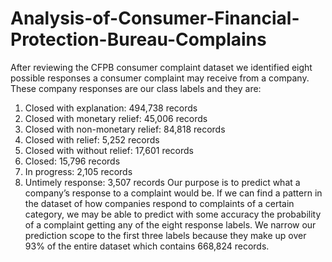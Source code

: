 # Analysis-of-Consumer-Financial-Protection-Bureau-Complains
After reviewing the CFPB consumer complaint dataset we identified eight possible responses a consumer complaint may receive from a company. These company responses are our class labels and they are:
1. Closed with explanation: 494,738 records
2. Closed with monetary relief: 45,006 records
3. Closed with non-monetary relief: 84,818 records
4. Closed with relief: 5,252 records
5. Closed with without relief: 17,601 records
6. Closed: 15,796 records
7. In progress: 2,105 records
8. Untimely response: 3,507 records
Our purpose is to predict what a company’s response to a complaint would be. If we can find a pattern in the dataset of how companies respond to complaints of a certain category, we may be able to predict with some accuracy the probability of a complaint getting any of the eight response labels. We narrow our prediction scope to the first three labels because they make up over 93% of the entire dataset which contains 668,824 records.

